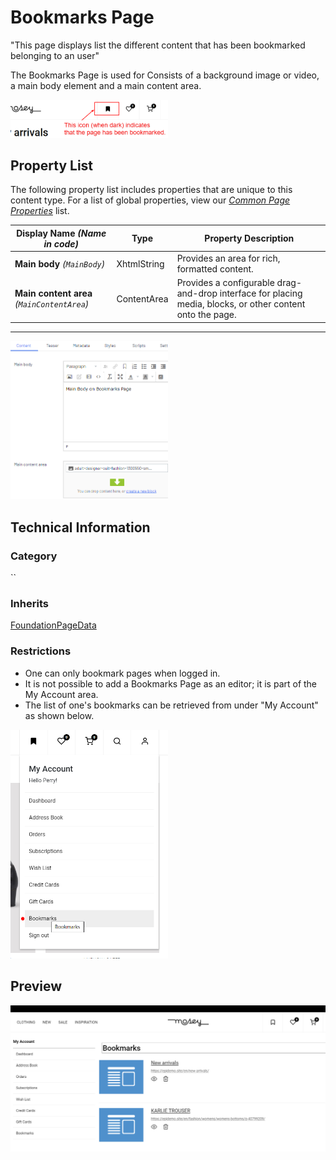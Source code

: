 # Bookmarks Page
"This page displays list the different content that has been bookmarked belonging to an user"

The Bookmarks Page is used for  Consists of a background image or video, a main body element and a main content area.

<img src="Screenshots/Bookmarks%20Page%20-%20Bookmark%20selection.png?raw=true" alt="Content tab of Bookmarks Page" width="50%"/>

## Property List
The following property list includes properties that are unique to this content type. For a list of global properties, view our [*Common Page Properties*](./Common%20Page%20Properties.md) list.

Display Name *(Name in code)* | Type | Property Description
--------------|------|---------------
**Main body** *(`MainBody`)* | XhtmlString | Provides an area for rich, formatted content. 
**Main content area** *(`MainContentArea`)* | ContentArea | Provides a configurable drag-and-drop interface for placing media, blocks, or other content onto the page.

** **

<img src="Screenshots/Bookmarks%20Page%20-%20Content%20tab.png?raw=true" alt="Content tab of Bookmarks Page" width="50%"/>


## Technical Information

### Category
``

### Inherits
[FoundationPageData](#)

### Restrictions
* One can only bookmark pages when logged in.
* It is not possible to add a Bookmarks Page as an editor; it is part of the My Account area.
* The list of one's bookmarks can be retrieved from under "My Account" as shown below.

<img src="Screenshots/Bookmarks%20Page%20-%20Bookmarks%20in My Account.png?raw=true" alt="Content tab of Bookmarks Page" width="50%"/>

## Preview
<img src="Screenshots/Bookmarks%20Page%20-%20OPE.png?raw=true" alt="Preview of a Bookmarks Page" width="100%"/>